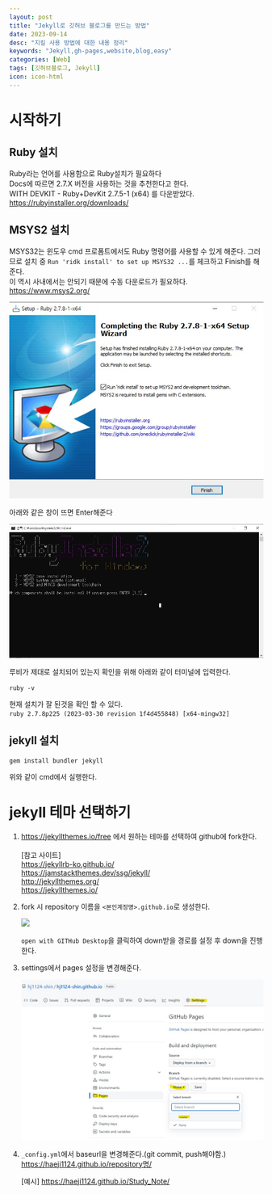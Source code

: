 ```yaml
---
layout: post
title: "Jekyll로 깃허브 블로그를 만드는 방법"
date: 2023-09-14
desc: "지킬 사용 방법에 대한 내용 정리"
keywords: "Jekyll,gh-pages,website,blog,easy"
categories: [Web]
tags: [깃허브블로그, Jekyll]
icon: icon-html
---
```


# 시작하기

## Ruby 설치

Ruby라는 언어를 사용함으로 Ruby설치가 필요하다  
 Docs에 따르면 2.7.X 버전을 사용하는 것을 추천한다고 한다.  
 WITH DEVKIT - Ruby+DevKit 2.7.5-1 (x64) 를 다운받았다.  
 https://rubyinstaller.org/downloads/

## MSYS2 설치

MSYS32는 윈도우 cmd 프로폼트에서도 Ruby 명령어를 사용할 수 있게 해준다. 그러므로 설치 중 `Run 'ridk install' to set up MSYS32 ...`를 체크하고 Finish를 해준다.  
이 역시 사내에서는 안되기 때문에 수동 다운로드가 필요하다.  
https://www.msys2.org/

![](/static/assets/img/blog/jekyll-blog-%EB%A7%8C%EB%93%A4%EA%B8%B0/%EB%A3%A8%EB%B9%84%20%EB%B0%8F%20msys2%20%EC%84%A4%EC%B9%98.jpg)

아래와 같은 창이 뜨면 Enter해준다

![](/static/assets/img/blog/jekyll-blog-%EB%A7%8C%EB%93%A4%EA%B8%B0/%EB%A3%A8%EB%B9%84%20%EC%84%A4%EC%B9%98.jpg)

루비가 제대로 설치되어 있는지 확인을 위해 아래와 같이 터미널에 입력한다.

```
ruby -v
```

현재 설치가 잘 된것을 확인 할 수 있다.  
`ruby 2.7.8p225 (2023-03-30 revision 1f4d455848) [x64-mingw32]`

## jekyll 설치

```
gem install bundler jekyll
```

위와 같이 cmd에서 실행한다. 
# jekyll 테마 선택하기

1. https://jekyllthemes.io/free 에서 원하는 테마를 선택하여 github에 fork한다.  
   <br>
   [참고 사이트]  
    https://jekyllrb-ko.github.io/  
    https://jamstackthemes.dev/ssg/jekyll/  
    http://jekyllthemes.org/  
    https://jekyllthemes.io/

1. fork 시 repository 이름을 `<본인계정명>.github.io`로 생성한다.  
   
   ![](/static/assets/img/blog/jekyll-blog-%EB%A7%8C%EB%93%A4%EA%B8%B0/gitHub%20desktop%EC%9C%BC%EB%A1%9C%20%EC%84%A4%EC%B9%98.jpg)

   `open with GITHub Desktop`을 클릭하여 down받을 경로를 설정 후 down을 진행한다.


1. settings에서 pages 설정을 변경해준다.

   ![](/static/assets/img/blog/jekyll-blog-%EB%A7%8C%EB%93%A4%EA%B8%B0/pages%20%EC%84%A4%EC%A0%95.jpg)

1. `_config.yml`에서 baseurl을 변경해준다.(git commit, push해야함.)  
   https://haeji1124.github.io/repository명/

   [예시]
   https://haeji1124.github.io/Study_Note/
